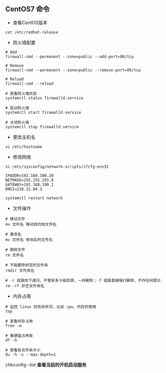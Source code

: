 ## CentOS7 命令

- 查看CentOS版本

~~~shell
cat /etc/redhat-release
~~~



- 防火墙配置

~~~shell
# Add
firewall-cmd --permanent --zone=public --add-port=80/tcp

# Remove
firewall-cmd --permanent --zone=public --remove-port=80/tcp

# Reload
firewall-cmd --reload

# 查看防火墙状态
systemctl status firewalld.service

# 启动防火墙
systemctl start firewalld.service

# 关闭防火墙
systemctl stop firewalld.service
~~~



- 更改主机名

~~~shell
vi /etc/hostname 
~~~



- 修改网络

~~~shell
vi /etc/sysconfig/network-scripts/ifcfg-ens32 

IPADDR=192.168.100.20
NETMASK=255.255.255.0
GATEWAY=192.168.100.1
DNS1=210.22.84.3

systemctl restart network
~~~



- 文件操作

~~~shell
# 移动文件
mv 文件名 移动目的地文件名

# 重命名
mv 文件名 修改后的文件名

# 删除文件
rm 文件名

# 不能删除非空的文件夹
rmdir 文件夹名 

# -r 就是向下递归，不管有多少级目录，一并删除；-f 就是直接强行删除，不作任何提示
rm -rf 非空文件夹名
~~~



- 内存占用

~~~shell
# 监控 linux 的系统状况，比如 cpu、内存的使用
top

# 查看内存占用
free -m

# 看硬盘占用率
df -h

# 查看各文件夹大小
du -h -x --max-depth=1
~~~



chkconfig –list **查看当前的开机启动服务**


